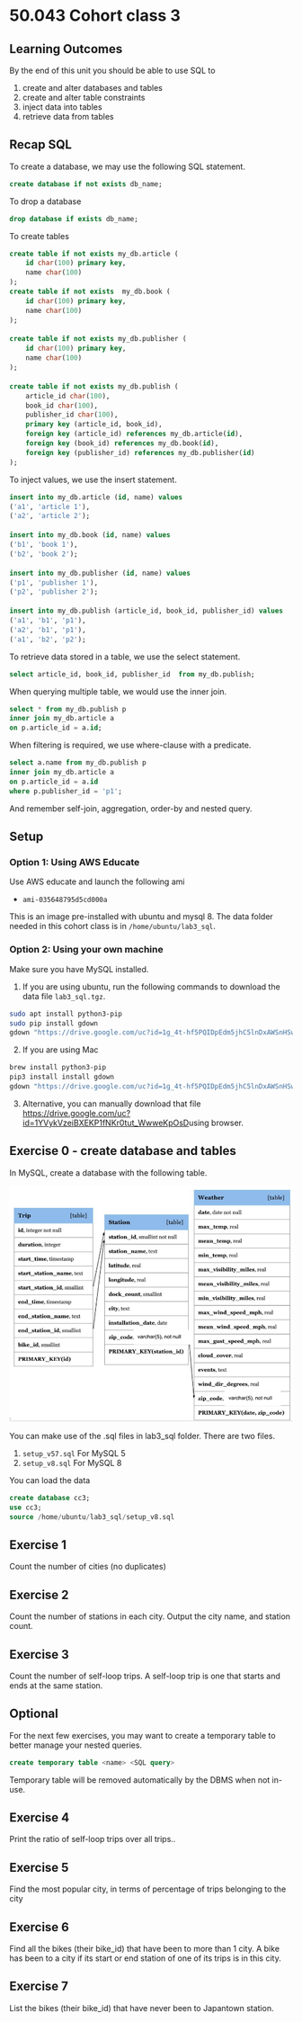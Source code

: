 # 50.043 Cohort class 3


## Learning Outcomes

By the end of this unit you should be able to use SQL to

1. create and alter databases and tables
2. create and alter table constraints
3. inject data into tables
4. retrieve data from tables

## Recap SQL

To create a database, we may use the following SQL statement.

```sql
create database if not exists db_name;
```

To drop a database

```sql
drop database if exists db_name;
```

To create tables

```sql
create table if not exists my_db.article (
    id char(100) primary key,
    name char(100)
);
create table if not exists  my_db.book (
    id char(100) primary key,
    name char(100)
);

create table if not exists my_db.publisher (
    id char(100) primary key,
    name char(100)
);

create table if not exists my_db.publish (
    article_id char(100),
    book_id char(100),
    publisher_id char(100),
    primary key (article_id, book_id),
    foreign key (article_id) references my_db.article(id),
    foreign key (book_id) references my_db.book(id),
    foreign key (publisher_id) references my_db.publisher(id)
);
```

To inject values, we use the insert statement.

```sql
insert into my_db.article (id, name) values 
('a1', 'article 1'),
('a2', 'article 2'); 

insert into my_db.book (id, name) values 
('b1', 'book 1'),
('b2', 'book 2');

insert into my_db.publisher (id, name) values
('p1', 'publisher 1'),
('p2', 'publisher 2');

insert into my_db.publish (article_id, book_id, publisher_id) values
('a1', 'b1', 'p1'),
('a2', 'b1', 'p1'),
('a1', 'b2', 'p2');
```


To retrieve data stored in a table, we use the select statement.

```sql
select article_id, book_id, publisher_id  from my_db.publish;
```


When querying multiple table, we would use the inner join.

```sql
select * from my_db.publish p 
inner join my_db.article a 
on p.article_id = a.id;
```

When filtering is required, we use where-clause with a predicate.

```sql
select a.name from my_db.publish p 
inner join my_db.article a 
on p.article_id = a.id
where p.publisher_id = 'p1';
```

And remember self-join, aggregation, order-by and nested query.

## Setup 

### Option 1: Using AWS Educate

Use AWS educate and launch the following ami 

* `ami-035648795d5cd000a`

This is an image pre-installed with ubuntu and mysql 8. The data folder needed in this cohort class is in `/home/ubuntu/lab3_sql`.

### Option 2: Using your own machine

Make sure you have MySQL installed. 

1. If you are using ubuntu, run the following commands to download the data file `lab3_sql.tgz`.

```sh
sudo apt install python3-pip
sudo pip install gdown​
gdown "https://drive.google.com/uc?id=1g_4t-hf5PQIDpEdm5jhC5lnDxAWSnHSw"
```
2. If you are using Mac

```sh
brew install python3-pip
pip3 install install gdown
gdown "https://drive.google.com/uc?id=1g_4t-hf5PQIDpEdm5jhC5lnDxAWSnHSw"
```

3. Alternative, you can manually download that file https://drive.google.com/uc?id=1YVykVzeiBXEKP1fNKr0tut_WwweKpOsD​ using browser.


## Exercise 0 - create database and tables

In MySQL, create a database with the following table.

![](./images/cc3_table.png)

You can make use of the .sql files in lab3_sql folder. There are two files.
1. `setup_v57.sql` For MySQL 5
2. `setup_v8.sql`  For MySQL 8

You can load the data 

```sql
create database cc3;
use cc3;
source /home/ubuntu/lab3_sql/setup_v8.sql
```

## Exercise 1

Count the number of cities (no duplicates)​

## Exercise 2

Count the number of stations in each city. Output the city name, and station count.​

## Exercise 3 

Count the number of self-loop trips. A self-loop trip is one that starts and ends at the same station.


## Optional

For the next few exercises, you may want to create a temporary table to better manage your nested queries.

```sql
create temporary table <name> <SQL query>​
```

Temporary table will be removed automatically by the DBMS when not in-use.

## Exercise 4

Print the ratio of self-loop trips over all trips..

## Exercise 5

Find the most popular city, in terms of percentage of trips belonging to the city

## Exercise 6

Find all the bikes (their bike_id) that have been to more than 1 city. A bike has been to a city if its start or end station of one of its trips is in this city.

## Exercise 7

List the bikes (their bike_id) that have never been to Japantown station.​